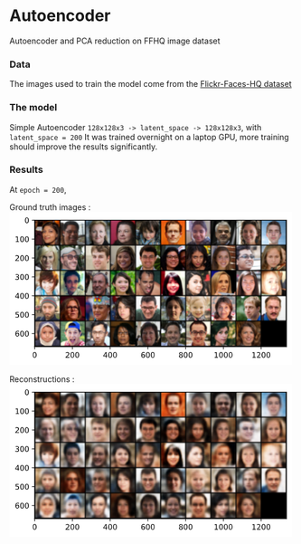 # Autoencoder
Autoencoder and PCA reduction on FFHQ image dataset

### Data

The images used to train the model come from the [Flickr-Faces-HQ dataset](https://github.com/NVlabs/ffhq-dataset)

### The model

Simple Autoencoder `128x128x3 -> latent_space -> 128x128x3`, with `latent_space = 200`
It was trained overnight on a laptop GPU, more training should improve the results significantly.

### Results

At `epoch = 200`, 

Ground truth images :
![](https://github.com/thomktz/Autoencoder/blob/main/ground_truth.png)

Reconstructions :
![](https://github.com/thomktz/Autoencoder/blob/main/reconstruction.png)
